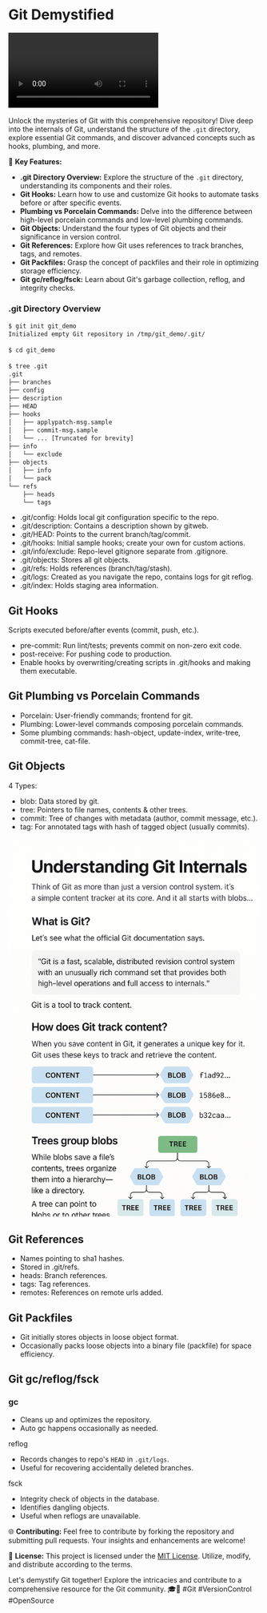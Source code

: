 # Git Demystified

<video src="./git-internal-demo-video.mp4" controls></video>

Unlock the mysteries of Git with this comprehensive repository! Dive deep into the internals of Git, understand the structure of the `.git` directory, explore essential Git commands, and discover advanced concepts such as hooks, plumbing, and more.

🚀 **Key Features:**
- **.git Directory Overview:** Explore the structure of the `.git` directory, understanding its components and their roles.
- **Git Hooks:** Learn how to use and customize Git hooks to automate tasks before or after specific events.
- **Plumbing vs Porcelain Commands:** Delve into the difference between high-level porcelain commands and low-level plumbing commands.
- **Git Objects:** Understand the four types of Git objects and their significance in version control.
- **Git References:** Explore how Git uses references to track branches, tags, and remotes.
- **Git Packfiles:** Grasp the concept of packfiles and their role in optimizing storage efficiency.
- **Git gc/reflog/fsck:** Learn about Git's garbage collection, reflog, and integrity checks.

### .git Directory Overview

```shell
$ git init git_demo
Initialized empty Git repository in /tmp/git_demo/.git/

$ cd git_demo

$ tree .git
.git
├── branches
├── config
├── description
├── HEAD
├── hooks
│   ├── applypatch-msg.sample
│   ├── commit-msg.sample
│   └── ... [Truncated for brevity]
├── info
│   └── exclude
├── objects
│   ├── info
│   └── pack
└── refs
    ├── heads
    └── tags
```
- .git/config: Holds local git configuration specific to the repo.
- .git/description: Contains a description shown by gitweb.
- .git/HEAD: Points to the current branch/tag/commit.
- .git/hooks: Initial sample hooks; create your own for custom actions.
- .git/info/exclude: Repo-level gitignore separate from .gitignore.
- .git/objects: Stores all git objects.
- .git/refs: Holds references (branch/tag/stash).
- .git/logs: Created as you navigate the repo, contains logs for git reflog.
- .git/index: Holds staging area information.


## Git Hooks
Scripts executed before/after events (commit, push, etc.).
- pre-commit: Run lint/tests; prevents commit on non-zero exit code.
- post-receive: For pushing code to production.
- Enable hooks by overwriting/creating scripts in .git/hooks and making them executable.

## Git Plumbing vs Porcelain Commands

- Porcelain: User-friendly commands; frontend for git.
- Plumbing: Lower-level commands composing porcelain commands.
- Some plumbing commands: hash-object, update-index, write-tree, commit-tree, cat-file.

## Git Objects

4 Types:

- blob: Data stored by git.
- tree: Pointers to file names, contents & other trees.
- commit: Tree of changes with metadata (author, commit message, etc.).
- tag: For annotated tags with hash of tagged object (usually commits).

![git object types](./Git%20Internals%20Explained.png "a title")

## Git References

- Names pointing to sha1 hashes.
- Stored in .git/refs.
- heads: Branch references.
- tags: Tag references.
- remotes: References on remote urls added.

## Git Packfiles

- Git initially stores objects in loose object format.
- Occasionally packs loose objects into a binary file (packfile) for space efficiency.

## Git gc/reflog/fsck
### gc

- Cleans up and optimizes the repository.
- Auto gc happens occasionally as needed.

reflog

- Records changes to repo's ```HEAD``` in ```.git/logs```.
- Useful for recovering accidentally deleted branches.

fsck

- Integrity check of objects in the database.
- Identifies dangling objects.
- Useful when reflogs are unavailable.

🌐 **Contributing:**
Feel free to contribute by forking the repository and submitting pull requests. Your insights and enhancements are welcome!

📄 **License:**
This project is licensed under the [MIT License](LICENSE). Utilize, modify, and distribute according to the terms.

Let's demystify Git together! Explore the intricacies and contribute to a comprehensive resource for the Git community. 🎓🔗 #Git #VersionControl #OpenSource